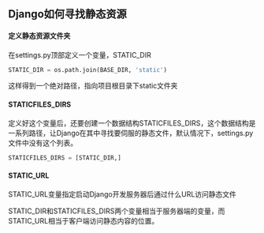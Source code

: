 

## Django如何寻找静态资源



#### 定义静态资源文件夹

在settings.py顶部定义一个变量，STATIC_DIR

```python
STATIC_DIR = os.path.join(BASE_DIR, 'static')
```

这样得到一个绝对路径，指向项目根目录下static文件夹



#### STATICFILES_DIRS

定义好这个变量后，还要创建一个数据结构STATICFILES_DIRS，这个数据结构是一系列路径，让Django在其中寻找要伺服的静态文件，默认情况下，settings.py文件中没有这个列表。

```python
STATICFILES_DIRS = [STATIC_DIR,]
```



#### STATIC_URL

STATIC_URL变量指定启动Django开发服务器后通过什么URL访问静态文件

STATIC_DIR和STATICFILES_DIRS两个变量相当于服务器端的变量，而STATIC_URL相当于客户端访问静态内容的位置。